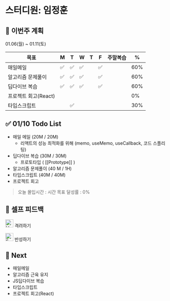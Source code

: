 # 스터디원: 임정훈

## 🚀 이번주 계획

01.06(월) ~ 01.11(토)

| 목표                 | M   | T   | W   | T   | F   | 주말복습 | %   |
| -------------------- | --- | --- | --- | --- | --- | -------- | --- |
| 매일메일             | ✅  | ✅  | ✅  |     | ✅  |          | 60% |
| 알고리즘 문제풀이    | ✅  | ✅  | ✅  |     | ✅  |          | 60% |
| 딥다이브 복습        | ✅  | ✅  | ✅  |     | ✅  |          | 60% |
| 프로젝트 회고(React) |     |     |     |     |     |          | 0%  |
| 타입스크립트         |     | ✅  |     |     |     |          | 30% |

## ✅ 01/10 Todo List

- 매일 메일 (20M / 20M)
  - 리액트의 성능 최적화를 위해 (memo, useMemo, useCallback, 코드 스플리팅)
- 딥다이브 복습 (30M / 30M)
  - 프로토타입 ( [[Prototype]] )
- 알고리즘 문제풀이 (40 M / 1H)
- 타입스크립트 (40M / 40M)
- 프로젝트 회고

> 오늘 몰입시간 : 시간
> 목표 달성률 : 0%

## 🎉 셀프 피드백

<img src="https://raw.githubusercontent.com/Tarikul-Islam-Anik/Animated-Fluent-Emojis/master/Emojis/Smilies/Hugging%20Face.png" alt="Hugging Face" width="25" height="25"> 격려하기</img>

>

<img src="https://raw.githubusercontent.com/Tarikul-Islam-Anik/Animated-Fluent-Emojis/master/Emojis/Smilies/Face%20with%20Monocle.png" alt="Face with Monocle" width="25" height="25"> 반성하기</img>

>

## 🌱 Next

- 매일메일
- 알고리즘 근육 유지
- JS딥다이브 복습
- 타입스크립트
- 프로젝트 회고(React)
